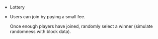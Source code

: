 - Lottery

- Users can join by paying a small fee.

  Once enough players have joined, randomly select a winner (simulate randomness with block data).

